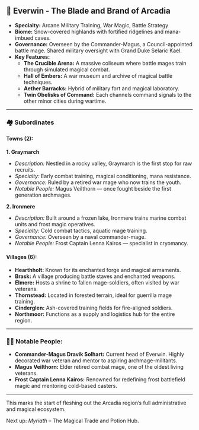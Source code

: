 ## 📍 Everwin - The Blade and Brand of Arcadia

- **Specialty:** Arcane Military Training, War Magic, Battle Strategy
- **Biome:** Snow-covered highlands with fortified ridgelines and mana-imbued caves.
- **Governance:** Overseen by the Commander-Magus, a Council-appointed battle mage. Shared military oversight with Grand Duke Selaric Kael.
- **Key Features:**
  - **The Crucible Arena:** A massive coliseum where battle mages train through simulated magical combat.
  - **Hall of Embers:** A war museum and archive of magical battle techniques.
  - **Aether Barracks:** Hybrid of military fort and magical laboratory.
  - **Twin Obelisks of Command:** Each channels command signals to the other minor cities during wartime.

---

### 🏘️ Subordinates

#### Towns (2):

**1. Graymarch**  
- *Description:* Nestled in a rocky valley, Graymarch is the first stop for raw recruits.
- *Specialty:* Early combat training, magical conditioning, mana resistance.
- *Governance:* Ruled by a retired war mage who now trains the youth.
- *Notable People:* Magus Veilthorn — once fought beside the first generation archmages.

**2. Ironmere**  
- *Description:* Built around a frozen lake, Ironmere trains marine combat units and frost magic operatives.
- *Specialty:* Cold combat tactics, aquatic mage training.
- *Governance:* Overseen by a naval commander-mage.
- *Notable People:* Frost Captain Lenna Kairos — specialist in cryomancy.

#### Villages (6):

- **Hearthholt:** Known for its enchanted forge and magical armaments.
- **Brask:** A village producing battle staves and enchanted weapons.
- **Elmere:** Hosts a shrine to fallen mage-soldiers, often visited by war veterans.
- **Thornstead:** Located in forested terrain, ideal for guerrilla mage training.
- **Cinderglen:** Ash-covered training fields for fire-aligned soldiers.
- **Northmoor:** Functions as a supply and logistics hub for the entire region.

---

### 🧙‍♂️ Notable People:
- **Commander-Magus Dravik Solhart:** Current head of Everwin. Highly decorated war veteran and mentor to aspiring archmage-militants.
- **Magus Veilthorn:** Elder retired combat mage, one of the oldest living veterans.
- **Frost Captain Lenna Kairos:** Renowned for redefining frost battlefield magic and mentoring cold-based casters.

---

This marks the start of fleshing out the Arcadia region’s full administrative and magical ecosystem.

Next up: *Myriath* – The Magical Trade and Potion Hub.

